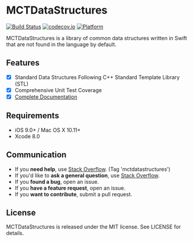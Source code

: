 # MCTDataStructures

[![Build Status](https://travis-ci.org/aamct2/MCTDataStructures.svg)](https://travis-ci.org/aamct2/MCTDataStructures)
[![codecov.io](https://codecov.io/github/aamct2/MCTDataStructures/coverage.svg?branch=master)](https://codecov.io/github/aamct2/MCTDataStructures?branch=master)
[![Platform](https://img.shields.io/cocoapods/p/MCTDataStructures.svg?style=flat)](http://cocoadocs.org/docsets/MCTDataStructures)

MCTDataStructures is a library of common data structures written in Swift that are not found in the language by default.

## Features

- [x] Standard Data Structures Following C++ Standard Template Library (STL)
- [x] Comprehensive Unit Test Coverage
- [x] [Complete Documentation](http://cocoadocs.org/docsets/MCTDataStructures)

## Requirements

- iOS 9.0+ / Mac OS X 10.11+
- Xcode 8.0

## Communication

- If you **need help**, use [Stack Overflow](http://stackoverflow.com/questions/tagged/mctdatastructures). (Tag 'mctdatastructures')
- If you'd like to **ask a general question**, use [Stack Overflow](http://stackoverflow.com/questions/tagged/mctdatastructures).
- If you **found a bug**, open an issue.
- If you **have a feature request**, open an issue.
- If you **want to contribute**, submit a pull request.

## License

MCTDataStructures is released under the MIT license. See LICENSE for details.
